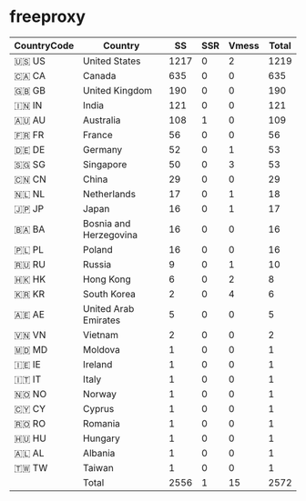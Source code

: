# freeproxy

|CountryCode|Country|SS|SSR|Vmess|Total|
|  ----  | ----  |  ----  | ----  |  ----  | ----  |
|🇺🇸 US|United States|1217|0|2|1219|
|🇨🇦 CA|Canada|635|0|0|635|
|🇬🇧 GB|United Kingdom|190|0|0|190|
|🇮🇳 IN|India|121|0|0|121|
|🇦🇺 AU|Australia|108|1|0|109|
|🇫🇷 FR|France|56|0|0|56|
|🇩🇪 DE|Germany|52|0|1|53|
|🇸🇬 SG|Singapore|50|0|3|53|
|🇨🇳 CN|China|29|0|0|29|
|🇳🇱 NL|Netherlands|17|0|1|18|
|🇯🇵 JP|Japan|16|0|1|17|
|🇧🇦 BA|Bosnia and Herzegovina|16|0|0|16|
|🇵🇱 PL|Poland|16|0|0|16|
|🇷🇺 RU|Russia|9|0|1|10|
|🇭🇰 HK|Hong Kong|6|0|2|8|
|🇰🇷 KR|South Korea|2|0|4|6|
|🇦🇪 AE|United Arab Emirates|5|0|0|5|
|🇻🇳 VN|Vietnam|2|0|0|2|
|🇲🇩 MD|Moldova|1|0|0|1|
|🇮🇪 IE|Ireland|1|0|0|1|
|🇮🇹 IT|Italy|1|0|0|1|
|🇳🇴 NO|Norway|1|0|0|1|
|🇨🇾 CY|Cyprus|1|0|0|1|
|🇷🇴 RO|Romania|1|0|0|1|
|🇭🇺 HU|Hungary|1|0|0|1|
|🇦🇱 AL|Albania|1|0|0|1|
|🇹🇼 TW|Taiwan|1|0|0|1|
||Total|2556|1|15|2572|
